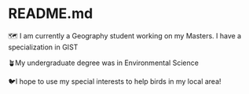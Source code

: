 # README.md
🗺 I am currently a Geography student working on my Masters. I have a specialization in GIST
  
🪴My undergraduate degree was in Environmental Science
  
🐦I hope to use my special interests to help birds in my local area!

